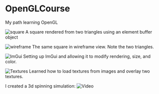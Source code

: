 # OpenGLCourse
My path learning OpenGL

![square](https://media.discordapp.net/attachments/1062012586549334147/1080991107279761488/square.png?width=1248&height=662)
A square rendered from two triangles using an element buffer object

![wireframe](https://media.discordapp.net/attachments/1062012586549334147/1080991106948407406/wireframe.png?width=1245&height=662)
The same square in wireframe view. Note the two triangles.


![ImGui](https://media.discordapp.net/attachments/755504752011378822/1081426701151633490/ImGuiRendering.png?width=1181&height=662)
Setting up ImGui and allowing it to modify rendering, size, and color. 

![Textures](https://cdn.discordapp.com/attachments/1062012586549334147/1090158653153234965/image.png)
Learned how to load textures from images and overlay two textures.

I created a 3d spinning simulation:
![Video](https://cdn.discordapp.com/attachments/755504752011378822/1141575178124546220/spinnyy.gif)
